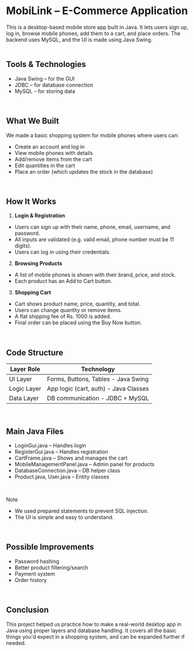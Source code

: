 # MobiLink – E-Commerce Application
This is a desktop-based mobile store app built in Java. It lets users sign up, log in, browse mobile phones, add them to a cart, and place orders. The backend uses MySQL, and the UI is made using Java Swing.
<br>
<br>

## Tools & Technologies
* Java Swing – for the GUI
* JDBC – for database connection
* MySQL – for storing data
<br>

## What We Built
We made a basic shopping system for mobile phones where users can:
* Create an account and log in
* View mobile phones with details
* Add/remove items from the cart
* Edit quantities in the cart
* Place an order (which updates the stock in the database)
<br>


## How It Works
1. <b>Login & Registration</b>
* Users can sign up with their name, phone, email, username, and password.
* All inputs are validated (e.g. valid email, phone number must be 11 digits).
* Users can log in using their credentials.

2. <b>Browsing Products</b>
* A list of mobile phones is shown with their brand, price, and stock.
* Each product has an Add to Cart button.

3. <b>Shopping Cart</b>
* Cart shows product name, price, quantity, and total.
* Users can change quantity or remove items.
* A flat shipping fee of Rs. 1000 is added.
* Final order can be placed using the Buy Now button.

<br>

## Code Structure
| Layer Role   | Technology                                 |
|--------------|--------------------------------------------|
| UI Layer     | Forms, Buttons, Tables - Java Swing        |
| Logic Layer  | App logic (cart, auth) - Java Classes      |
| Data Layer   | DB communication - JDBC + MySQL            |
<br>

## Main Java Files
* LoginGui.java – Handles login
* RegisterGui.java – Handles registration
* CartFrame.java – Shows and manages the cart
* MobileManagementPanel.java – Admin panel for products
* DatabaseConnection.java – DB helper class
* Product.java, User.java – Entity classes
<br>


> [!NOTE]
> * We used prepared statements to prevent SQL injection.
> * The UI is simple and easy to understand.
<br>


## Possible Improvements
* Password hashing
* Better product filtering/search
* Payment system
* Order history
<br>

## Conclusion 
This project helped us practice how to make a real-world desktop app in Java using proper layers and database handling. It covers all the basic things you'd expect in a shopping system, and can be expanded further if needed.
